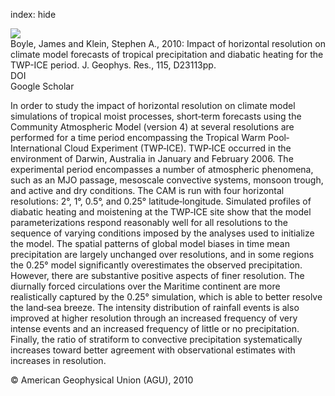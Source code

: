 index: hide

<div class="Citation">
    <div class="Citation-thumb CitationThumb-linked"  data-href="https://doi.org/10.1029/2010jd014262">
      <img src="https://static.claimspace.cloud/climate-study-static/refs/thumbs/9/Boyle_and_Klein_2010-thumb.png" />
    </div>

  <div class="Citation-body">
    <div class="Citation-text">Boyle, James and Klein, Stephen A., 2010: Impact of horizontal resolution on climate model forecasts of tropical precipitation and diabatic heating for the TWP-ICE period. <span class="Article-journal">J. Geophys. Res., </span><span class="Article-volume">115, </span>D23113pp.</div>
    <div class="Citation-links">
      <div class="CitationLink" data-href="https://doi.org/10.1029/2010jd014262">
        <div class="CitationLink-icon CitationLink-Doi"></div>
        <div class="CitationLink-text">DOI</div>
      </div>
      <div class="CitationLink" data-href="https://scholar.google.com/scholar?q=10.1029/2010jd014262">
        <div class="CitationLink-icon CitationLink-Scholar"></div>
        <div class="CitationLink-text">Google Scholar</div>
      </div>
    </div>
  </div>
</div>

In order to study the impact of horizontal resolution on climate model simulations of tropical moist processes, short‐term forecasts using the Community Atmospheric Model (version 4) at several resolutions are performed for a time period encompassing the Tropical Warm Pool‐International Cloud Experiment (TWP‐ICE). TWP‐ICE occurred in the environment of Darwin, Australia in January and February 2006. The experimental period encompasses a number of atmospheric phenomena, such as an MJO passage, mesoscale convective systems, monsoon trough, and active and dry conditions. The CAM is run with four horizontal resolutions: 2°, 1°, 0.5°, and 0.25° latitude‐longitude. Simulated profiles of diabatic heating and moistening at the TWP‐ICE site show that the model parameterizations respond reasonably well for all resolutions to the sequence of varying conditions imposed by the analyses used to initialize the model. The spatial patterns of global model biases in time mean precipitation are largely unchanged over resolutions, and in some regions the 0.25° model significantly overestimates the observed precipitation. However, there are substantive positive aspects of finer resolution. The diurnally forced circulations over the Maritime continent are more realistically captured by the 0.25° simulation, which is able to better resolve the land‐sea breeze. The intensity distribution of rainfall events is also improved at higher resolution through an increased frequency of very intense events and an increased frequency of little or no precipitation. Finally, the ratio of stratiform to convective precipitation systematically increases toward better agreement with observational estimates with increases in resolution.

<div class="Citation-copy">
&copy; American Geophysical Union (AGU), 2010
</div>
